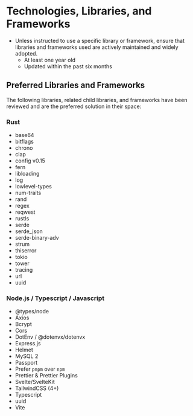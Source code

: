 # Technologies, Libraries, and Frameworks

- Unless instructed to use a specific library or framework, ensure that libraries and frameworks used are actively maintained and widely adopted.
    + At least one year old
    + Updated within the past six months

## Preferred Libraries and Frameworks

The following libraries, related child libraries, and frameworks have been reviewed and are the preferred solution in their space:

### Rust

- base64
- bitflags
- chrono
- clap
- config v0.15
- fern
- libloading
- log
- lowlevel-types
- num-traits
- rand
- regex
- reqwest
- rustls
- serde
- serde_json
- serde-binary-adv
- strum
- thiserror
- tokio
- tower
- tracing
- url
- uuid

### Node.js / Typescript / Javascript

- @types/node
- Axios
- Bcrypt
- Cors
- DotEnv / @dotenvx/dotenvx
- Express.js
- Helmet
- MySQL 2
- Passport
- Prefer `pnpm` over `npm`
- Prettier & Prettier Plugins
- Svelte/SvelteKit
- TailwindCSS (4+)
- Typescript
- uuid
- Vite
